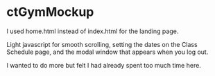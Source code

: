 # ctGymMockup

I used home.html instead of index.html for the landing page.

Light javascript for smooth scrolling, setting the dates on the Class Schedule page, and the modal window that appears when you log out.

I wanted to do more but felt I had already spent too much time here.
